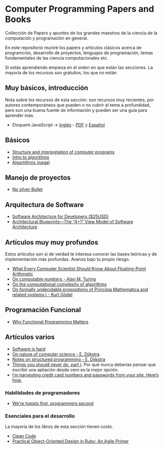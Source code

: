 # Computer Programming Papers and Books
Collección de Papers y apuntes de los grandes maestros de la ciencia de la computación y programación en general.

En este repositorió reuniré los papers y artículos clásicos acerca de programción, desarrollo de proyectos, lenguajes de 
programación, temas fundamentales de las ciencia computacionales etc.

Si estás aprendiendo empieza en el orden en que están las secciones. La mayoría de los recursos son gratuitos, los que no están

## Muy básicos, introducción

Nota sobre los recursos de esta sección: son recursos muy recientes, por autores contemporáneos que pueden o no cubrir el
tema a profundidad, pero son una buena fuente de información y pueden ser una guía para aprender más.

- Eloquent JavaScript -> [Inglés](http://eloquentjavascript.net/) - [PDF](https://eloquentjavascript.net/Eloquent_JavaScript.pdf) y [Español](http://hectorip.github.io/Eloquent-JavaScript-ES-online/)

## Básicos

-  [Structure and interpretation of computer programs](/pdfs/sicp.pdf)
-  [Intro to algorithms](http://ressources.unisciel.fr/algoprog/s00aaroot/aa00module1/res/%5BCormen-AL2011%5DIntroduction_To_Algorithms-A3.pdf)
- [Algortithms (paga)](https://algs4.cs.princeton.edu/10fundamentals/)


## Manejo de proyectos

- [No silver Bullet](/pdfs/Brooks-NoSilverBullet.pdf)


## Arquitectura de Software
- [Software Architecture for Developers ($25USD)](https://leanpub.com/b/software-architecture)
- [Architectural Blueprints—The “4+1” View Model of Software Architecture](/pdfs/4+1view-architecture.pdf)


## Artículos muy muy profundos

Estos artículos son si de verdad te interesa conocer las bases teóricas y de implementación más profundas.
Avanza bajo tu propio riesgo.

- [What Every Computer Scientist Should Know About Floating-Point Arithmetic](/pdfs/floating_point_atihmetic.pdf)
- [On computable numbers - Alan M. Turing](/pdfs/computable_numbers.pdf)
- [On the computational complexity of algorithms](/pdfs/on_computational_complexity.pdf)
- [On formally undecidable propositions of Principia Mathematica and related systems I - Kurt Gödel](/pdfs/undecidable.pdf)

## Programación Funcional
- [Why Functional Programming Matters](/pdfs/whyfp90.pdf)
## Artículos varios

- [Software is hard](https://www.eejournal.com/article/20161101-softwareishard/)
- [On nature of computer science - E. Dijkstra](http://www.cs.utexas.edu/users/EWD/transcriptions/EWD08xx/EWD896.html)
- [Notes on structured programming - E. Dijkstra](/pdfs/EWD249.pdf)
- [Things you should never do, part I](https://www.joelonsoftware.com/2000/04/06/things-you-should-never-do-part-i/). Por qué nunca deberías pensar que escribir una apliación desde cero es la mejor opción.
- [I’m harvesting credit card numbers and passwords from your site. Here’s how.](https://hackernoon.com/im-harvesting-credit-card-numbers-and-passwords-from-your-site-here-s-how-9a8cb347c5b5)
<!-- - []() -->


### Habilidades de programadores 

- [We're typists first, programmers second](https://blog.codinghorror.com/we-are-typists-first-programmers-second/)



### Esenciales para el desarrollo

La mayoría de los libros de esta sección tienen costo.

- [Clean Code](https://www.amazon.com/gp/product/0132350882/)
- [Practical Object-Oriented Design in Ruby: An Agile Primer](https://www.amazon.com/Practical-Object-Oriented-Design-Ruby-Addison-Wesley/dp/0321721330/)